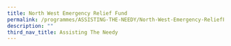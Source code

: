 ```yaml
---
title: North West Emergency Relief Fund
permalink: /programmes/ASSISTING-THE-NEEDY/North-West-Emergency-ReliefFund
description: ""
third_nav_title: Assisting The Needy
---
```




